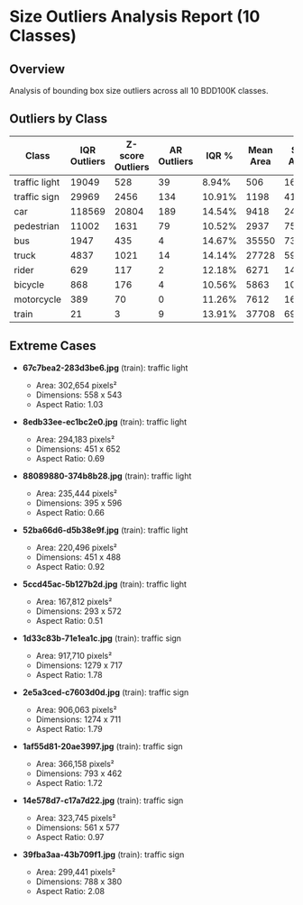 # Size Outliers Analysis Report (10 Classes)

## Overview
Analysis of bounding box size outliers across all 10 BDD100K classes.

## Outliers by Class

| Class | IQR Outliers | Z-score Outliers | AR Outliers | IQR % | Mean Area | Std Area |
|-------|--------------|------------------|-------------|-------|-----------|----------|
| traffic light | 19049 | 528 | 39 | 8.94% | 506 | 1608 |
| traffic sign | 29969 | 2456 | 134 | 10.91% | 1198 | 4180 |
| car | 118569 | 20804 | 189 | 14.54% | 9418 | 24997 |
| pedestrian | 11002 | 1631 | 79 | 10.52% | 2937 | 7581 |
| bus | 1947 | 435 | 4 | 14.67% | 35550 | 73017 |
| truck | 4837 | 1021 | 14 | 14.14% | 27728 | 59094 |
| rider | 629 | 117 | 2 | 12.18% | 6271 | 14121 |
| bicycle | 868 | 176 | 4 | 10.56% | 5863 | 10504 |
| motorcycle | 389 | 70 | 0 | 11.26% | 7612 | 16371 |
| train | 21 | 3 | 9 | 13.91% | 37708 | 69494 |

## Extreme Cases

- **67c7bea2-283d3be6.jpg** (train): traffic light
  - Area: 302,654 pixels²
  - Dimensions: 558 x 543
  - Aspect Ratio: 1.03

- **8edb33ee-ec1bc2e0.jpg** (train): traffic light
  - Area: 294,183 pixels²
  - Dimensions: 451 x 652
  - Aspect Ratio: 0.69

- **88089880-374b8b28.jpg** (train): traffic light
  - Area: 235,444 pixels²
  - Dimensions: 395 x 596
  - Aspect Ratio: 0.66

- **52ba66d6-d5b38e9f.jpg** (train): traffic light
  - Area: 220,496 pixels²
  - Dimensions: 451 x 488
  - Aspect Ratio: 0.92

- **5ccd45ac-5b127b2d.jpg** (train): traffic light
  - Area: 167,812 pixels²
  - Dimensions: 293 x 572
  - Aspect Ratio: 0.51

- **1d33c83b-71e1ea1c.jpg** (train): traffic sign
  - Area: 917,710 pixels²
  - Dimensions: 1279 x 717
  - Aspect Ratio: 1.78

- **2e5a3ced-c7603d0d.jpg** (train): traffic sign
  - Area: 906,063 pixels²
  - Dimensions: 1274 x 711
  - Aspect Ratio: 1.79

- **1af55d81-20ae3997.jpg** (train): traffic sign
  - Area: 366,158 pixels²
  - Dimensions: 793 x 462
  - Aspect Ratio: 1.72

- **14e578d7-c17a7d22.jpg** (train): traffic sign
  - Area: 323,745 pixels²
  - Dimensions: 561 x 577
  - Aspect Ratio: 0.97

- **39fba3aa-43b709f1.jpg** (train): traffic sign
  - Area: 299,441 pixels²
  - Dimensions: 788 x 380
  - Aspect Ratio: 2.08

